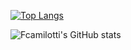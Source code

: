 [![Top Langs](https://github-readme-stats.vercel.app/api/top-langs/?username=fcamilotti&layout=compact)](https://github.com/fcamilotti/fcamilotti)

![Fcamilotti's GitHub stats](https://github-readme-stats.vercel.app/api?username=fcamilotti&show_icons=true&theme=radical)
